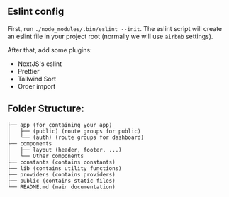 ## Eslint config

First, run `./node_modules/.bin/eslint --init`. The eslint script will create an eslint file in your project root (normally we will use `airbnb` settings).

After that, add some plugins:

- NextJS's eslint
- Prettier
- Tailwind Sort
- Order import

## Folder Structure:

```
├── app (for containing your app)
│   ├── (public) (route groups for public)
│   └── (auth) (route groups for dashboard)
├── components
│   ├── layout (header, footer, ...)
│   └── Other components
├── constants (contains constants)
├── lib (contains utility functions)
├── providers (contains providers)
├── public (contains static files)
└── README.md (main documentation)
```
